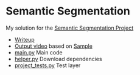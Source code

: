 # Semantic Segmentation

My solution for the [Semantic Segmentation Project](https://github.com/udacity/CarND-Semantic-Segmentation)

* [Writeup](./Project12.pdf)
* [Output video](./output.mp4) based on [Sample](./driving.mp4)
* [main.py](./main.py) Main code
* [helper.py](./helper.py) Download dependencies
* [project_tests.py](./project_tests.py) Test layer
